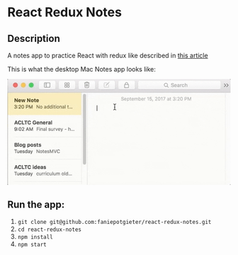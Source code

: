 # React Redux Notes

## Description
A notes app to practice React with redux like described in [this article](https://medium.com/actualize-network/comparing-frontend-frameworks-part-1-introduction-6cf3d49e42cf)


This is what the desktop Mac Notes app looks like:

![notes app example](notes.gif)

## Run the app:

1) `git clone git@github.com:faniepotgieter/react-redux-notes.git`
2) `cd react-redux-notes`
3) `npm install`
4) `npm start`